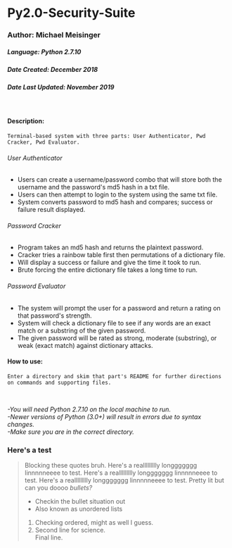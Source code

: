 # Py2.0-Security-Suite
### Author: Michael Meisinger
##### Language: Python 2.7.10
##### Date Created: December 2018
##### Date Last Updated: November 2019

<br/>

#### Description:
	Terminal-based system with three parts: User Authenticator, Pwd Cracker, Pwd Evaluator.
###### User Authenticator
* Users can create a username/password combo that will store both the username and the password's md5 hash in a txt file.
* Users can then attempt to login to the system using the same txt file.
* System converts password to md5 hash and compares; success or failure result displayed.
###### Password Cracker
* Program takes an md5 hash and returns the plaintext password.
* Cracker tries a rainbow table first then permutations of a dictionary file.
* Will display a success or failure and give the time it took to run.
* Brute forcing the entire dictionary file takes a long time to run.
###### Password Evaluator
* The system will prompt the user for a password and return a rating on that password's strength.
* System will check a dictionary file to see if any words are an exact match or a substring of the given password.
* The given password will be rated as strong, moderate (substring), or weak (exact match) against dictionary attacks.
#### How to use:

	Enter a directory and skim that part's README for further directions on commands and supporting files.

<br/>

*-You will need Python 2.7.10 on the local machine to run.* <br/>
*-Newer versions of Python (3.0+) will result in errors due to syntax changes.* <br/>
*-Make sure you are in the correct directory.*

### Here's a test
> Blocking these quotes bruh.
> Here's a reallllllllly longgggggg linnnnneeee to test. Here's a reallllllllly longgggggg linnnnneeee to test. Here's a reallllllllly longgggggg linnnnneeee to test.
> Pretty lit but can you doooo *bullets?*
> * Checkin the bullet situation out
> * Also known as unordered lists
> 1. Checking ordered, might as well I guess.
> 1. Second line for science. <br/>
> Final line.
